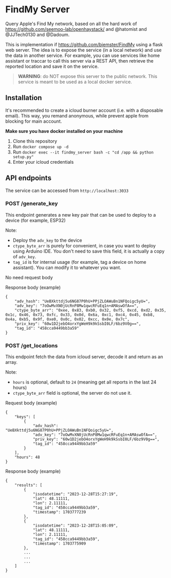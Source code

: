 # FindMy Server

Query Apple's Find My network, based on all the hard work of https://github.com/seemoo-lab/openhaystack/ and @hatomist and @JJTech0130 and @Dadoum.

This is implementation if https://github.com/biemster/FindMy using a flask web server. The idea is to expose the service (in a local network) and use the data in another service. For example, you can use services like home assistant or traccar to call this server via a REST API, then retrieve the reported location and save it on the service.

> **WARNING**: do NOT expose this server to the public network. This service is meant to be used as a local docker service.

## Installation

It's recommended to create a icloud burner account (i.e. with a disposable email). This way, you remand anonymous, while prevent apple from blocking for main account.

**Make sure you have docker installed on your machine**

1. Clone this repository
2. Run `docker compose up -d`
3. Run `docker exec --it findmy_server bash -c "cd /app && python setup.py"`
4. Enter your icloud credentials

## API endpoints

The service can be accessed from `http://localhost:3033`

### POST /generate_key

This endpoint generates a new key pair that can be used to deploy to a device (for example, ESP32)

Note:
- Deploy the `adv_key` to the device
- `ctype_byte_arr` is purely for convenient, in case you want to deploy using Arduino IDE. You don't need to save this field, it is actually a copy of `adv_key`.
- `tag_id` is for internal usage (for example, tag a device on home assistant). You can modify it to whatever you want.

No need request body

Response body (example)

```
{
    "adv_hash": "UeBXkttdj5u6NG87P0hU+PPjZLOAWuBn1NFQoigc5yU=",
    "adv_key": "7oOwMvXN0jUcRnP8Mw1qwcRFuEq1n+AMAswOfA==",
    "ctype_byte_arr": "0xee, 0x83, 0xb0, 0x32, 0xf5, 0xcd, 0xd2, 0x35, 0x1c, 0x46, 0x73, 0xfc, 0x33, 0x0d, 0x6a, 0xc1, 0xc4, 0x45, 0xb8, 0x4a, 0xb5, 0x9f, 0xe0, 0x0c, 0x02, 0xcc, 0x0e, 0x7c",
    "priv_key": "60w1D2jebO4orxYgWeH9k9kSsbI0LF/6bz9V0g==",
    "tag_id": "458cca9449bb3a59"
}
```

### POST /get_locations

This endpoint fetch the data from icloud server, decode it and return as an array.

Note:
- `hours` is optional, default to `24` (meaning get all reports in the last 24 hours)
- `ctype_byte_arr` field is optional, the server do not use it.

Request body (example)

```
{
    "keys": [
        {
            "adv_hash": "UeBXkttdj5u6NG87P0hU+PPjZLOAWuBn1NFQoigc5yU=",
            "adv_key": "7oOwMvXN0jUcRnP8Mw1qwcRFuEq1n+AMAswOfA==",
            "priv_key": "60w1D2jebO4orxYgWeH9k9kSsbI0LF/6bz9V0g==",
            "tag_id": "458cca9449bb3a59"
        }
    ],
    "hours": 48
}
```

Response body (example)

```
{
    "results": [
        {
            "isodatetime": "2023-12-28T15:27:19",
            "lat": 48.11111,
            "lon": 2.11111,
            "tag_id": "458cca9449bb3a59",
            "timestamp": 1703777239
        },
        {
            "isodatetime": "2023-12-28T15:05:09",
            "lat": 48.11111,
            "lon": 2.11111,
            "tag_id": "458cca9449bb3a59",
            "timestamp": 1703775909
        },
        ...
        ...
        ...
    ]
}
```
